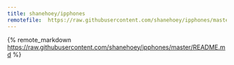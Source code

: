 ```yaml
---
title: shanehoey/ipphones
remotefile:  https://raw.githubusercontent.com/shanehoey/ipphones/master/README.md
---
```

{% remote_markdown https://raw.githubusercontent.com/shanehoey/ipphones/master/README.md %}